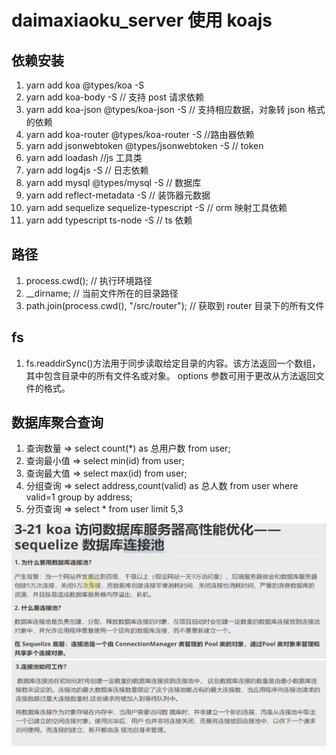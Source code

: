 # daimaxiaoku_server 使用 koajs

## 依赖安装

1. yarn add koa @types/koa -S
2. yarn add koa-body -S // 支持 post 请求依赖
3. yarn add koa-json @types/koa-json -S // 支持相应数据，对象转 json 格式的依赖
4. yarn add koa-router @types/koa-router -S //路由器依赖
5. yarn add jsonwebtoken @types/jsonwebtoken -S // token
6. yarn add loadash //js 工具类
7. yarn add log4js -S // 日志依赖
8. yarn add mysql @types/mysql -S // 数据库
9. yarn add reflect-metadata -S // 装饰器元数据
10. yarn add sequelize sequelize-typescript -S // orm 映射工具依赖
11. yarn add typescript ts-node -S // ts 依赖

## 路径

1. process.cwd(); // 执行环境路径
2. \_\_dirname; // 当前文件所在的目录路径
3. path.join(process.cwd(), "/src/router"); // 获取到 router 目录下的所有文件

## fs

1. fs.readdirSync()方法用于同步读取给定目录的内容。该方法返回一个数组，其中包含目录中的所有文件名或对象。 options 参数可用于更改从方法返回文件的格式。

## 数据库聚合查询

1. 查询数量 => select count(\*) as 总用户数 from user;
2. 查询最小值 => select min(id) from user;
3. 查询最大值 => select max(id) from user;
4. 分组查询 => select address,count(valid) as 总人数 from user where valid=1 group by address;
5. 分页查询 => select \* from user limit 5,3

![alt text](image.png)
![alt text](image-1.png)
